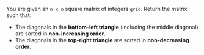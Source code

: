 You are given an `n x n` square matrix of integers `grid`. Return the matrix such that:

- The diagonals in the **bottom-left triangle** (including the middle diagonal) are sorted in **non-increasing order**.
- The diagonals in the **top-right triangle** are sorted in **non-decreasing order**.